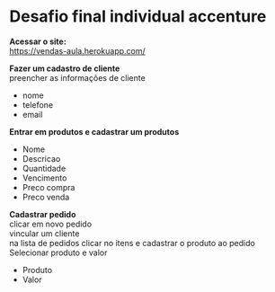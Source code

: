# Desafio final individual accenture

<b>Acessar o site:</b> <br>
https://vendas-aula.herokuapp.com/ <br>

<b>Fazer um cadastro de cliente</b> <br>
preencher as informações de cliente <br>
  - nome <br>
  - telefone <br>
  - email <br>

<b>Entrar em produtos e cadastrar um produtos</b> <br>
  - Nome <br>
  - Descricao <br>
  - Quantidade <br>
  - Vencimento <br>
  - Preco compra <br>
  - Preco venda <br>

<b>Cadastrar pedido</b></b> <br>
clicar em novo pedido <br>
vincular um cliente <br>
na lista de pedidos clicar no itens e cadastrar o produto ao pedido <br>
Selecionar produto e valor <br>
 - Produto <br>
 - Valor <br>
